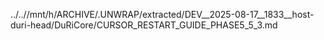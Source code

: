 ../..//mnt/h/ARCHIVE/.UNWRAP/extracted/DEV__2025-08-17__1833__host-duri-head/DuRiCore/CURSOR_RESTART_GUIDE_PHASE5_5_3.md